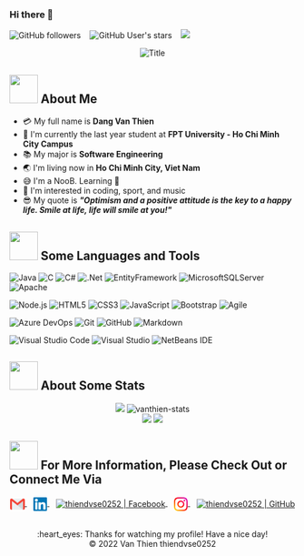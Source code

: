 ### Hi there 👋

<!-- ![](https://raw.githubusercontent.com/thiendvse0252/my-stats/output/generated/overview.svg) -->
<!-- ![](https://raw.githubusercontent.com/thiendvse0252/my-stats/output/generated/languages.svg) -->

<p>
  <!-- <a href="https://count.getloli.com/"><img src="https://count.getloli.com/get/@thiendvse0252?theme=rule34" alt="Moe Counter" title="Moe Counter"></a> -->
</p>



<img alt="GitHub followers" src="https://img.shields.io/github/followers/thiendvse0252?style=social"> &nbsp;&nbsp; <img alt="GitHub User's stars" src="https://img.shields.io/github/stars/thiendvse0252?style=social"> &nbsp;&nbsp; ![](https://komarev.com/ghpvc/?username=thiendvse0252&color=green)

<div align="center">
  <img src="https://readme-typing-svg.herokuapp.com?font=Architects&color=%2338C2FF&size=50&center=true&vCenter=true&height=60&width=600&lines=I'm+Van+Thien+%3C3;Welcome+to+my+profile!" alt="Title"></img>
</div>


## <img src="https://raw.githubusercontent.com/nixin72/nixin72/master/wave.gif" width="50px" height="50px"></img> About Me

- :credit_card: My full name is **Dang Van Thien**
- :school: I'm currently the last year student at **FPT University - Ho Chi Minh City Campus**
- :books: My major is **Software Engineering**
- :earth_asia: I'm living now in **Ho Chi Minh City, Viet Nam**
- :sweat_smile: I'm a NooB. Learning :penguin:
- :monocle_face: I'm interested in coding, sport, and music
- :sunglasses: My quote is ***"Optimism and a positive attitude is the key to a happy life. Smile at life, life will smile at you!"*** 

## <img src="https://media2.giphy.com/media/QssGEmpkyEOhBCb7e1/giphy.gif?cid=ecf05e47a0n3gi1bfqntqmob8g9aid1oyj2wr3ds3mg700bl&rid=giphy.gif" width="50px" height="50px"> Some Languages and Tools
![Java](https://img.shields.io/badge/java-%23ED8B00.svg?style=for-the-badge&logo=java&logoColor=white) ![C](https://img.shields.io/badge/c-%2300599C.svg?style=for-the-badge&logo=c&logoColor=white) ![C#](https://img.shields.io/badge/c%23-%23239120.svg?style=for-the-badge&logo=c-sharp&logoColor=white) ![.Net](https://img.shields.io/badge/.NET-5C2D91?style=for-the-badge&logo=.net&logoColor=white) ![EntityFramework](https://img.shields.io/badge/Entity%20FRAMEWORK-5C2D91?style=for-the-badge&logo=entity%20framework&logoColor=white) ![MicrosoftSQLServer](https://img.shields.io/badge/Microsoft%20SQL%20Sever-CC2927?style=for-the-badge&logo=microsoft%20sql%20server&logoColor=white) ![Apache](https://img.shields.io/badge/apache-%23D42029.svg?style=for-the-badge&logo=apache&logoColor=white)

![Node.js](https://img.shields.io/badge/Node.js-%23000000.svg?style=for-the-badge&logo=node.js&logoColor=white) ![HTML5](https://img.shields.io/badge/html5-%23E34F26.svg?style=for-the-badge&logo=html5&logoColor=white) ![CSS3](https://img.shields.io/badge/css3-%231572B6.svg?style=for-the-badge&logo=css3&logoColor=white) ![JavaScript](https://img.shields.io/badge/javascript-%23323330.svg?style=for-the-badge&logo=javascript&logoColor=%23F7DF1E) ![Bootstrap](https://img.shields.io/badge/bootstrap-%23563D7C.svg?style=for-the-badge&logo=bootstrap&logoColor=white) 
![Agile](https://img.shields.io/badge/agile-%23430098.svg?style=for-the-badge&logo=agile&logoColor=white)

![Azure DevOps](https://img.shields.io/badge/Azure%20DevOps-%230db7ed.svg?style=for-the-badge&logo=azure-devops&logoColor=white) 
![Git](https://img.shields.io/badge/git-%23F05033.svg?style=for-the-badge&logo=git&logoColor=white) ![GitHub](https://img.shields.io/badge/github-%23121011.svg?style=for-the-badge&logo=github&logoColor=white) ![Markdown](https://img.shields.io/badge/markdown-%23000000.svg?style=for-the-badge&logo=markdown&logoColor=white) 

![Visual Studio Code](https://img.shields.io/badge/Visual%20Studio%20Code-0078d7.svg?style=for-the-badge&logo=visual-studio-code&logoColor=white) ![Visual Studio](https://img.shields.io/badge/Visual%20Studio-5C2D91.svg?style=for-the-badge&logo=visual-studio&logoColor=white) ![NetBeans IDE](https://img.shields.io/badge/NetBeansIDE-1B6AC6.svg?style=for-the-badge&logo=apache-netbeans-ide&logoColor=white) 

## <img src="https://media0.giphy.com/media/cNZqrH5IzOG0xrlWks/giphy.gif?cid=ecf05e47map255q427en9uprqc1sb0unjq5k4fnqg5pmhhs4&rid=giphy.gif&ct=s" width="50px" height="50px"> About Some Stats
<div align="center">
<img height="150em" src="https://github-readme-stats.vercel.app/api/top-langs/?username=thiendvse0252&layout=compact&show_icon=true&theme=a2-langs"/>
<img height="150em" src="https://github-readme-stats.vercel.app/api/?username=thiendvse0252&layout=compact&show_icon=true&theme=algolia" alt="vanthien-stats"/>
</div>
<div align="center">
  <img src="http://github-readme-streak-stats.herokuapp.com?user=thiendvse0252&theme=algolia&background=0d1117&hide_border=true" />
  <img src="https://activity-graph.herokuapp.com/graph?username=thiendvse0252&theme=react-dark"/>
  <!-- <img src="https://peaceful-beyond-61134.herokuapp.com/graph?username=thiendvse0252&theme=react-dark"/> -->
</div>

## <img src='https://raw.githubusercontent.com/ShahriarShafin/ShahriarShafin/main/Assets/handshake.gif' width="50px" height="50px"> For More Information, Please Check Out or Connect Me Via
<p align="center">
  <a href="mailto:thien25078@gmail.com" >
    <img align="center" alt="thiendvse0252 | Gmail" width="26px" src="https://github.com/SatYu26/SatYu26/blob/master/Assets/Gmail.svg" />
  </a> &nbsp;&nbsp;
  
  <a href="https://www.linkedin.com/in/thiendvse/" target="_blank">
    <img align="center" alt="thiendvse0252 | Linkedin" width="24px" src="https://github.com/SatYu26/SatYu26/blob/master/Assets/Linkedin.svg" />
  </a> &nbsp;&nbsp;
  
  <a href="https://www.facebook.com/thiendv/" target="_blank">
      <img align="center" alt="thiendvse0252 | Facebook" width="24px" src="https://upload.wikimedia.org/wikipedia/en/thumb/0/04/Facebook_f_logo_%282021%29.svg/100px-Facebook_f_logo_%282021%29.svg.png" />
  </a> &nbsp;&nbsp;
  
  <a href="https://www.instagram.com/__vnthn25/" target="_blank">
    <img align="center" alt="thiendvse0252 | Instagram" width="24px" src="https://github.com/SatYu26/SatYu26/blob/master/Assets/Instagram.svg" />
  </a> &nbsp;&nbsp;
  
  <a href="https://profile-summary-for-github.herokuapp.com/user/thiendvse0252" target="_blank">
    <img align="center" alt="thiendvse0252 | GitHub" width="26px" src="https://upload.wikimedia.org/wikipedia/commons/thumb/a/ae/Github-desktop-logo-symbol.svg/1024px-Github-desktop-logo-symbol.svg.png" />
  </a> &nbsp;&nbsp;
  
<p> 

<div align="center">
  :heart_eyes: Thanks for watching my profile! Have a nice day! <br/>
  &copy; 2022 Van Thien thiendvse0252
</div>


